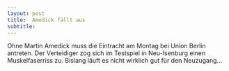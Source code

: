 ```yaml
---
layout: post
title:  Amedick fällt aus
subtitle:  
---
```


Ohne Martin Amedick muss die Eintracht am Montag bei Union Berlin antreten. Der Verteidiger zog sich im Testspiel in Neu-Isenburg einen Muskelfaserriss zu. Bislang läuft es nicht wirklich gut für den Neuzugang...


